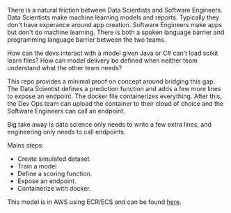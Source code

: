 There is a natural friction between Data Scientists and Software Engineers. Data Scientists make machine learning models and reports. 
Typically they don't have experance around app creation. Software Engineers make apps but don't do machine learning. There is both a 
spoken language barrier and programming language barrier between the two teams. 

How can the devs interact with a model given Java or C# can't load scikit learn files? How can model delivery be defined when 
neither team understand what the other team needs?

This repo provides a minimal proof on concept around bridging this gap. The Data Scientist defines a prediction function and adds a 
few more lines to expose an endpoint. The docker file containerizes everything. After this, the Dev Ops team can upload the container 
to their cloud of choice and the Software Engineers can call an endpoint.

Big take away is data science only needs to write a few extra lines, and engineering only needs to call endpoints.

Mains steps:
* Create simulated dataset.
* Train a model
* Define a scoring function.
* Expose an endpoint.
* Containerize with docker.

This model is in AWS using ECR/ECS and can be found [here](http://54.244.68.174:8888/scoreHere?json_input=[[0.0,%200.0]]).
